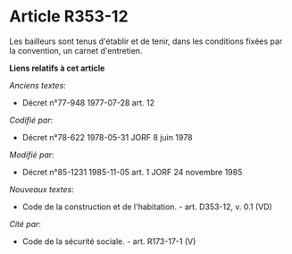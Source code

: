 # Article R353-12

Les bailleurs sont tenus d'établir et de tenir, dans les conditions fixées par la convention, un carnet d'entretien.

**Liens relatifs à cet article**

_Anciens textes_:

  - Décret n°77-948 1977-07-28 art. 12

_Codifié par_:

  - Décret n°78-622 1978-05-31 JORF 8 juin 1978

_Modifié par_:

  - Décret n°85-1231 1985-11-05 art. 1 JORF 24 novembre 1985

_Nouveaux textes_:

  - Code de la construction et de l'habitation. - art. D353-12, v. 0.1 (VD)

_Cité par_:

  - Code de la sécurité sociale. - art. R173-17-1 (V)
